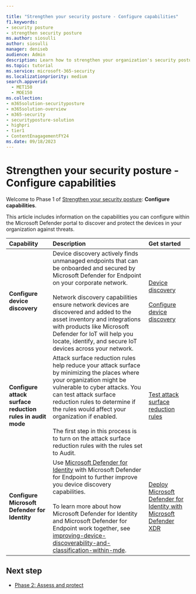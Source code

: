 ```yaml
---

title: "Strengthen your security posture - Configure capabilities"
f1.keywords:
- security posture
- strengthen security posture
ms.author: siosulli
author: siosulli
manager: deniseb
audience: Admin
description: Learn how to strengthen your organization's security posture - configure capabilities.
ms.topic: tutorial
ms.service: microsoft-365-security
ms.localizationpriority: medium
search.appverid: 
  - MET150
  - MOE150
ms.collection:
- m365solution-securityposture
- m365solution-overview
- m365-security
- securityposture-solution
- highpri
- tier1
- ContentEnagagementFY24
ms.date: 09/18/2023
---
```


# Strengthen your security posture - Configure capabilities

Welcome to Phase 1 of [Strengthen your security posture](../security/security-posture-solution-overview.md): **Configure capabilities**.

This article includes information on the capabilities you can configure within the Microsoft Defender portal to discover and protect the devices in your organization against threats.

|Capability |Description|Get started|
|:----------|:------------|:--------|
|**Configure device discovery** | Device discovery actively finds unmanaged endpoints that can be onboarded and secured by Microsoft Defender for Endpoint on your corporate network. <br /><br /> Network discovery capabilities ensure network devices are discovered and added to the asset inventory and integrations with products like Microsoft Defender for IoT will help you locate, identify, and secure IoT devices across your network.| [Device discovery](../security/defender-endpoint/device-discovery.md) <br /><br /> [Configure device discovery](../security/defender-endpoint/configure-device-discovery.md)|
|**Configure attack surface reduction rules in audit mode** | Attack surface reduction rules help reduce your attack surface by minimizing the places where your organization might be vulnerable to cyber attacks. You can test attack surface reduction rules to determine if the rules would affect your organization if enabled. <br /><br /> The first step in this process is to turn on the attack surface reduction rules with the rules set to Audit. | [Test attack surface reduction rules](../security/defender-endpoint/attack-surface-reduction-rules-deployment-test.md)|
|**Configure Microsoft Defender for Identity** | Use [Microsoft Defender for Identity](/azure-advanced-threat-protection/what-is-atp) with Microsoft Defender for Endpoint to further improve you device discovery capabilities. <br /><br /> To learn more about how Microsoft Defender for Identity and Microsoft Defender for Endpoint work together, see [improving-device-discoverability-and-classification-within-mde](https://techcommunity.microsoft.com/t5/microsoft-defender-for-endpoint/improving-device-discoverability-and-classification-within-mde/ba-p/3625559).|[Deploy Microsoft Defender for Identity with Microsoft Defender XDR](/defender-for-identity/deploy-defender-identity)|

## Next step

- [Phase 2: Assess and protect](strengthen-security-posture-assess-protect.md)
